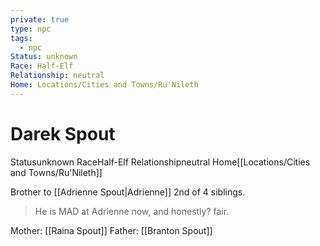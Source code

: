 ```yaml
---
private: true
type: npc
tags:
  - npc
Status: unknown
Race: Half-Elf
Relationship: neutral
Home: Locations/Cities and Towns/Ru'Nileth
---
```


# Darek Spout

<span class="dataview inline-field"><span class="inline-field-key">Status</span><span class="inline-field-value">unknown</span></span>
<span class="dataview inline-field"><span class="inline-field-key">Race</span><span class="inline-field-value">Half-Elf</span></span>
<span class="dataview inline-field"><span class="inline-field-key">Relationship</span><span class="inline-field-value">neutral</span></span>
<span class="dataview inline-field"><span class="inline-field-key">Home</span><span class="inline-field-value">[[Locations/Cities and Towns/Ru'Nileth]]</span></span>


Brother to [[Adrienne Spout|Adrienne]]
2nd of 4 siblings.

>He is MAD at Adrienne now, and honestly? fair.

Mother: [[Raina Spout]]
Father: [[Branton Spout]]
